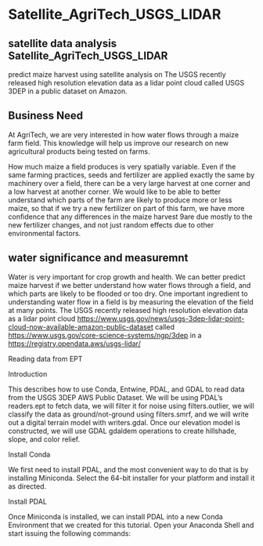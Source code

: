
# Satellite_AgriTech_USGS_LIDAR
## satellite data analysis Satellite_AgriTech_USGS_LIDAR
predict maize harvest  using satellite analysis on The USGS recently released high resolution elevation data as a lidar point cloud called USGS 3DEP in a public dataset on Amazon. 

## Business Need 
At AgriTech, we are very interested in how water flows through a maize farm field. This knowledge will help us improve our research on new agricultural products being tested on farms.

How much maize a field produces is very spatially variable. Even if the same farming practices, seeds and fertilizer are applied exactly the same by machinery over a field, there can be a very large harvest at one corner and a low harvest at another corner.  We would like to be able to better understand which parts of the farm are likely to produce more or less maize, so that if we try a new fertilizer on part of this farm, we have more confidence that any differences in the maize harvest 9are due mostly to the new fertilizer changes, and not just random effects due to other environmental factors.  

## water significance and measuremnt
Water is very important for crop growth and health.  We can better predict maize harvest if we better understand how water flows through a field, and which parts are likely to be flooded or too dry. One important ingredient to understanding water flow in a field is by measuring the elevation of the field at many points. The USGS recently released high resolution elevation data as a lidar point cloud https://www.usgs.gov/news/usgs-3dep-lidar-point-cloud-now-available-amazon-public-dataset called https://www.usgs.gov/core-science-systems/ngp/3dep  in a https://registry.opendata.aws/usgs-lidar/

Reading data from EPT

Introduction

This describes how to use Conda, Entwine, PDAL, and GDAL to read data from the USGS 3DEP AWS Public Dataset. We will be using PDAL’s readers.ept to fetch data, we will filter it for noise using filters.outlier, we will classify the data as ground/not-ground using filters.smrf, and we will write out a digital terrain model with writers.gdal. Once our elevation model is constructed, we will use GDAL gdaldem operations to create hillshade, slope, and color relief.

Install Conda

We first need to install PDAL, and the most convenient way to do that is by installing Miniconda. Select the 64-bit installer for your platform and install it as directed.

Install PDAL

Once Miniconda is installed, we can install PDAL into a new Conda Environment that we created for this tutorial. Open your Anaconda Shell and start issuing the following commands:

